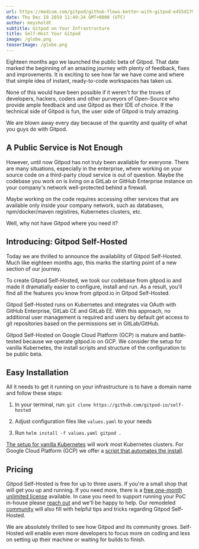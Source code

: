 ```yaml
---
url: https://medium.com/gitpod/github-flows-better-with-gitpod-e455d17990f9
date: Thu Dec 19 2019 11:49:24 GMT+0000 (UTC)
author: meysholdt
subtitle: Gitpod on Your Infrastructure
title: Self-Host Your Gitpod
image: /globe.png
teaserImage: /globe.png
---
```


Eighteen months ago we launched the public beta of Gitpod.
That date marked the beginning of an amazing journey with plenty of feedback, fixes and improvements.
It is exciting to see how far we have come and where that simple idea of instant, ready-to-code workspaces has taken us.

None of this would have been possible if it weren't for the troves of developers, hackers, coders and other purveyors of Open-Source who provide ample feedback and use Gitpod as their IDE of choice.
If the technical side of Gitpod is fun, the user side of Gitpod is truly amazing.

We are blown away every day because of the quantity and quality of what you guys do with Gitpod.

## A Public Service is Not Enough

However, until now Gitpod has not truly been available for everyone.
There are many situations, especially in the enterprise, where working on your source code on a third-party cloud service is out of question.
Maybe the codebase you work on is living on a GitLab or GitHub Enterprise instance on your company's network well-protected behind a firewall.

Maybe working on the code requires accessing other services that are available only inside your company network, such as databases, npm/docker/maven registires, Kubernetes clusters, etc.

Well, why not have Gitpod where you need it?

## Introducing: Gitpod Self-Hosted

Today we are thrilled to announce the availability of Gitpod Self-Hosted.
Much like eighteen months ago, this marks the starting point of a new section of our journey.

To create Gitpod Self-Hosted, we took our codebase from gitpod.io and made it dramatially easier to configure, install and run.
As a result, you'll find all the features you know from gitpod.io in Gitpod Self-Hosted.

Gitpod Self-Hosted runs on Kubernetes and integrates via OAuth with GitHub Enterprise, GitLab CE and GitLab EE.
With this approach, no additional user management is required and users by default get access to git repositories based on the permissions set in GitLab/GitHub.

Gitpod Self-Hosted on Google Cloud Platform (GCP) is mature and battle-tested because we operate gitpod.io on GCP.
We consider the setup for vanilla Kubernetes, the install scripts and structure of the configuration to be public beta.

## Easy Installation

All it needs to get it running on your infrastructure is to have a domain name and follow these steps:

1. In your terminal, run: `git clone https://github.com/gitpod-io/self-hosted`

2. Adjust configuration files like `values.yaml` to your needs

3. Run `helm install -f values.yaml gitpod .`

[The setup for vanilla Kubernetes](/docs/self-hosted/latest/install/10_install_on_kubernetes/) will work most Kubernetes clusters.
For Google Cloud Platform (GCP) we offer a [script that automates the install](/docs/self-hosted/latest/install/11_install_on_gcp_script/).

## Pricing

Gitpod Self-Hosted is free for up to three users. If you're a small shop that will get you up and running.
If you need more, there is a [free one-month unlimited license](https://gitpod.io/selfhosted-trail) available.
In case you need to support running your PoC in-house please [reach out](mailto:contact@gitpod.io) and we'll be happy to help.
Our remodeled [community](https://community.gitpod.io/) will also fill with helpful tips and tricks regarding Gitpod Self-Hosted.

We are absolutely thrilled to see how Gitpod and its community grows.
Self-Hosted will enable even more developers to focus more on coding and less on setting up their machine or waiting for builds to finish.
